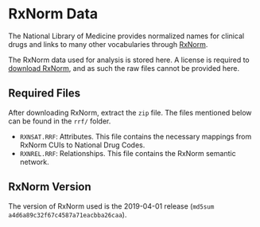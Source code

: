 # RxNorm Data

The National Library of Medicine provides normalized names for clinical drugs and links to many other vocabularies through [RxNorm](https://www.nlm.nih.gov/research/umls/rxnorm/).

The RxNorm data used for analysis is stored here. A license is required to [download RxNorm](https://www.nlm.nih.gov/research/umls/rxnorm/docs/rxnormfiles.html), and as such the raw files cannot be provided here.

## Required Files

After downloading RxNorm, extract the `zip` file. The files mentioned below can be found in the `rrf/` folder.

* `RXNSAT.RRF`: Attributes. This file contains the necessary mappings from RxNorm CUIs to National Drug Codes.
* `RXNREL.RRF`: Relationships. This file contains the RxNorm semantic network.

## RxNorm Version

The version of RxNorm used is the 2019-04-01 release (`md5sum a4d6a89c32f67c4587a71eacbba26caa`).
